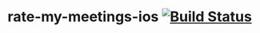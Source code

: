 # rate-my-meetings-ios [![Build Status](https://travis-ci.org/anicolaspp/rate-my-meetings-web.svg?branch=master)](https://travis-ci.org/anicolaspp/rate-my-meetings-web)
